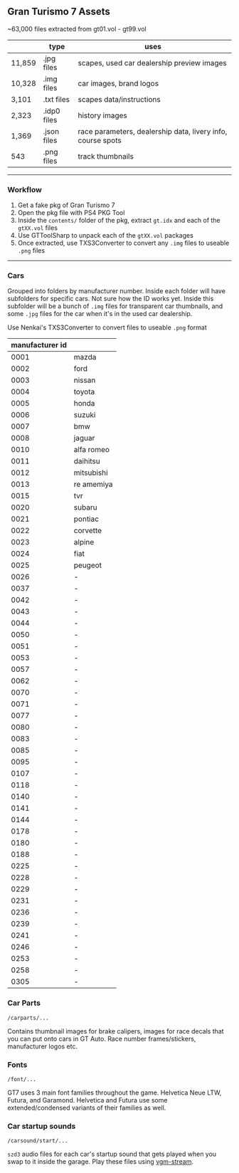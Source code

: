## Gran Turismo 7 Assets

~63,000 files extracted from gt01.vol - gt99.vol

|               | type          | uses
|---------------|---------------|---------------------------
|   11,859      | .jpg files    | scapes, used car dealership preview images
|   10,328      | .img files    | car images, brand logos
|   3,101       | .txt files    | scapes data/instructions
|   2,323       | .idp0 files   | history images
|   1,369       | .json files   | race parameters, dealership data, livery info, course spots
|   543         | .png files    | track thumbnails

--------

### Workflow

1. Get a fake pkg of Gran Turismo 7
2. Open the pkg file with PS4 PKG Tool
3. Inside the `contents/` folder of the pkg, extract `gt.idx` and each of the `gtXX.vol` files
4. Use GTToolSharp to unpack each of the `gtXX.vol` packages
5. Once extracted, use TXS3Converter to convert any `.img` files to useable `.png` files


--------

### Cars

Grouped into folders by manufacturer number. Inside each folder will have subfolders for specific cars. Not sure how the ID works yet. Inside this subfolder will be a bunch of `.img` files for transparent car thumbnails, and some `.jpg` files for the car when it's in the used car dealership. 

Use Nenkai's TXS3Converter to convert files to useable `.png` format

| manufacturer id   |                   |
| ---------------   | ---------------   
|   0001            | mazda            
|   0002            | ford            
|   0003            | nissan            
|   0004            | toyota            
|   0005            | honda            
|   0006            | suzuki            
|   0007            | bmw            
|   0008            | jaguar            
|   0010            | alfa romeo            
|   0011            | daihitsu            
|   0012            | mitsubishi            
|   0013            | re amemiya            
|   0015            | tvr            
|   0020            | subaru            
|   0021            | pontiac            
|   0022            | corvette            
|   0023            | alpine            
|   0024            | fiat            
|   0025            | peugeot            
|   0026            | -            
|   0037            | -            
|   0042            | -            
|   0043            | -            
|   0044            | -            
|   0050            | -            
|   0051            | -            
|   0053            | -            
|   0057            | -            
|   0062            | -            
|   0070            | -            
|   0071            | -            
|   0077            | -            
|   0080            | -            
|   0083            | -            
|   0085            | -            
|   0095            | -            
|   0107            | -            
|   0118            | -            
|   0140            | -            
|   0141            | -            
|   0144            | -            
|   0178            | -            
|   0180            | -            
|   0188            | -            
|   0225            | -            
|   0228            | -            
|   0229            | -            
|   0231            | -            
|   0236            | -          
|   0239            | -
|   0241            | -            
|   0246            | -           
|   0253            | -          
|   0258            | -     
|   0305            | -        


### Car Parts

`/carparts/...`

Contains thumbnail images for brake calipers, images for race decals that you can put onto cars in GT Auto. Race number frames/stickers, manufacturer logos etc.


### Fonts

`/font/...`

GT7 uses 3 main font families throughout the game. Helvetica Neue LTW, Futura, and Garamond. Helvetica and Futura use some extended/condensed variants of their families as well.


### Car startup sounds

`/carsound/start/...`

`szd3` audio files for each car's startup sound that gets played when you swap to it inside the garage. Play these files using [vgm-stream](https://katiefrogs.github.io/vgmstream-web/). 


